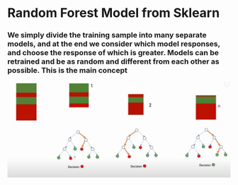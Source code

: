 # Random Forest Model from Sklearn

### We simply divide the training sample into many separate models, and at the end we consider which model responses, and choose the response of which is greater. Models can be retrained and be as random and different from each other as possible. This is the main concept

![plot](./rf.jpg)